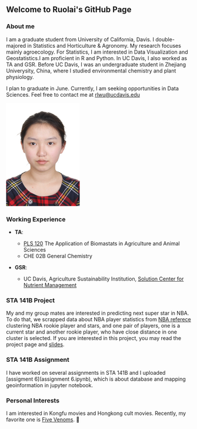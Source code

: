 ## Welcome to Ruolai's GitHub Page

### About me
I am a graduate student from University of California, Davis. I double-majored in Statistics and Horticulture & Agronomy. My research focuses mainly agroecology. For Statistics, I am interested in Data Visualization and Geostatistics.I am proficient in R and Python. In UC Davis, I also worked as TA and GSR. Before UC Davis, I was an undergraduate student in Zhejiang Univerysity, China, where I studied environmental chemistry and plant physiology.

I plan to graduate in June. Currently, I am seeking opportunities in Data Sciences. Feel free to contact me at rlwu@ucdavis.edu

![Image](RuolaiWu.jpg)

### Working Experience
* **TA**: 
    * [PLS 120](http://catalog.ucdavis.edu/programs/PLS/PLScourses.html) The Application of Biomastats in Agriculture and Animal Sciences
    * CHE 02B General Chemistry
    
* **GSR**: 
    * UC Davis, Agriculture Sustainability Institution, [Solution Center for Nutrient Management](http://ucanr.edu/sites/Nutrient_Management_Solutions/)

### STA 141B Project
My and my group mates are interested in predicting next super star in NBA. 
To do that, we scrapped data about NBA player statistics from [NBA referece](http://www.basketball-reference.com/) clustering NBA rookie player and stars, and one pair of players, one is a current star and another rookie player, who have close distance in one cluster is selected. If you are interested in this project, you may read the project page and [slides](Presentation.pdf).

### STA 141B Assignment
I have worked on several assignments in STA 141B and I uploaded [assigment 6](assignment 6.ipynb), which is about database and mapping geoinformation in jupyter notebook.  

### Personal Interests
I am interested in Kongfu movies and Hongkong cult movies. Recently, my favorite one is [Five Venoms](https://en.wikipedia.org/wiki/Five_Deadly_Venoms). :star2:
